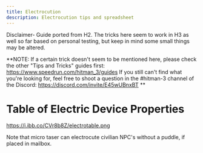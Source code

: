 ```yaml
---
title: Electrocution
description: Electrocution tips and spreadsheet
---
```


Disclaimer- Guide ported from H2. The tricks here seem to work in H3 as well so far based on personal testing, but keep in mind some small things may be altered.

**NOTE: If a certain trick doesn't seem to be mentioned here, please check the other "Tips and Tricks" guides first: https://www.speedrun.com/hitman_3/guides
If you still can't find what you're looking for, feel free to shoot a question in the #hitman-3 channel of the Discord: https://discord.com/invite/E45wUBnxBT
**

# Table of Electric Device Properties
https://i.ibb.co/CVr8b8Z/electrotable.png

Note that micro taser can electrocute civilian NPC's without a puddle, if placed in mailbox.